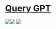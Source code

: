 # [Query GPT](https://github.com/zhangchenchen/query_gpt)

![](https://img.shields.io/github/license/zhangchenchen/query_gpt?style=flat-square)![](https://img.shields.io/github/last-commit/scillidan/query_gpt/main?label=last%20commit%20(fork)&style=flat-square) ![](https://img.shields.io/badge/Vercel-black?style=flat&logo=Vercel&logoColor=white)